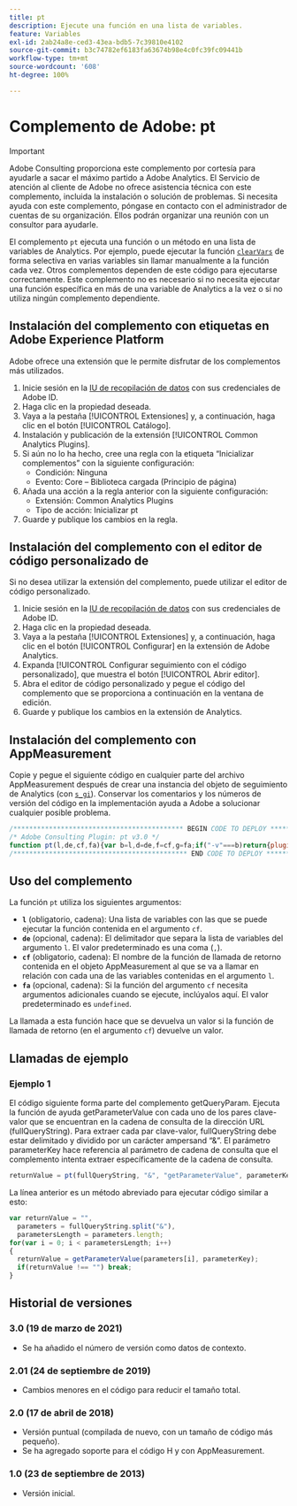 ```yaml
---
title: pt
description: Ejecute una función en una lista de variables.
feature: Variables
exl-id: 2ab24a8e-ced3-43ea-bdb5-7c39810e4102
source-git-commit: b3c74782ef6183fa63674b98e4c0fc39fc09441b
workflow-type: tm+mt
source-wordcount: '608'
ht-degree: 100%

---
```


# Complemento de Adobe: pt

>[!IMPORTANT]
>
>Adobe Consulting proporciona este complemento por cortesía para ayudarle a sacar el máximo partido a Adobe Analytics. El Servicio de atención al cliente de Adobe no ofrece asistencia técnica con este complemento, incluida la instalación o solución de problemas. Si necesita ayuda con este complemento, póngase en contacto con el administrador de cuentas de su organización. Ellos podrán organizar una reunión con un consultor para ayudarle.

El complemento `pt` ejecuta una función o un método en una lista de variables de Analytics. Por ejemplo, puede ejecutar la función [`clearVars`](../functions/clearvars.md) de forma selectiva en varias variables sin llamar manualmente a la función cada vez. Otros complementos dependen de este código para ejecutarse correctamente. Este complemento no es necesario si no necesita ejecutar una función específica en más de una variable de Analytics a la vez o si no utiliza ningún complemento dependiente.

## Instalación del complemento con etiquetas en Adobe Experience Platform

Adobe ofrece una extensión que le permite disfrutar de los complementos más utilizados.

1. Inicie sesión en la [IU de recopilación de datos](https://experience.adobe.com/data-collection) con sus credenciales de Adobe ID.
1. Haga clic en la propiedad deseada.
1. Vaya a la pestaña [!UICONTROL Extensiones] y, a continuación, haga clic en el botón [!UICONTROL Catálogo].
1. Instalación y publicación de la extensión [!UICONTROL Common Analytics Plugins].
1. Si aún no lo ha hecho, cree una regla con la etiqueta “Inicializar complementos” con la siguiente configuración:
   * Condición: Ninguna
   * Evento: Core – Biblioteca cargada (Principio de página)
1. Añada una acción a la regla anterior con la siguiente configuración:
   * Extensión: Common Analytics Plugins
   * Tipo de acción: Inicializar pt
1. Guarde y publique los cambios en la regla.

## Instalación del complemento con el editor de código personalizado de 

Si no desea utilizar la extensión del complemento, puede utilizar el editor de código personalizado.

1. Inicie sesión en la [IU de recopilación de datos](https://experience.adobe.com/data-collection) con sus credenciales de Adobe ID.
1. Haga clic en la propiedad deseada.
1. Vaya a la pestaña [!UICONTROL Extensiones] y, a continuación, haga clic en el botón [!UICONTROL Configurar] en la extensión de Adobe Analytics.
1. Expanda [!UICONTROL Configurar seguimiento con el código personalizado], que muestra el botón [!UICONTROL Abrir editor].
1. Abra el editor de código personalizado y pegue el código del complemento que se proporciona a continuación en la ventana de edición.
1. Guarde y publique los cambios en la extensión de Analytics.

## Instalación del complemento con AppMeasurement

Copie y pegue el siguiente código en cualquier parte del archivo AppMeasurement después de crear una instancia del objeto de seguimiento de Analytics (con [`s_gi`](../functions/s-gi.md)). Conservar los comentarios y los números de versión del código en la implementación ayuda a Adobe a solucionar cualquier posible problema.

```js
/******************************************* BEGIN CODE TO DEPLOY *******************************************/
/* Adobe Consulting Plugin: pt v3.0 */
function pt(l,de,cf,fa){var b=l,d=de,f=cf,g=fa;if("-v"===b)return{plugin:"pt",version:"3.0"};a:{if("undefined"!==typeof window.s_c_il){var a=0;for(var c;a<window.s_c_il.length;a++)if(c=window.s_c_il[a],c._c&&"s_c"===c._c){a=c;break a}}a=void 0}if("undefined"!==typeof a&&(a.contextData.pt="3.0",b&&a[f])){b=b.split(d||",");d=b.length;for(var e=0;e<d;e++)if(c=a[f](b[e],g))return c}};
/******************************************** END CODE TO DEPLOY ********************************************/
```

## Uso del complemento

La función `pt` utiliza los siguientes argumentos:

* **`l`** (obligatorio, cadena): Una lista de variables con las que se puede ejecutar la función contenida en el argumento `cf`.
* **`de`** (opcional, cadena): El delimitador que separa la lista de variables del argumento `l`. El valor predeterminado es una coma (`,`).
* **`cf`** (obligatorio, cadena): El nombre de la función de llamada de retorno contenida en el objeto AppMeasurement al que se va a llamar en relación con cada una de las variables contenidas en el argumento `l`.
* **`fa`** (opcional, cadena): Si la función del argumento `cf` necesita argumentos adicionales cuando se ejecute, inclúyalos aquí. El valor predeterminado es `undefined`.

La llamada a esta función hace que se devuelva un valor si la función de llamada de retorno (en el argumento `cf`) devuelve un valor.

## Llamadas de ejemplo

### Ejemplo 1

El código siguiente forma parte del complemento getQueryParam.  Ejecuta la función de ayuda getParameterValue con cada uno de los pares clave-valor que se encuentran en la cadena de consulta de la dirección URL (fullQueryString).  Para extraer cada par clave-valor, fullQueryString debe estar delimitado y dividido por un carácter ampersand “&amp;”. El parámetro parameterKey hace referencia al parámetro de cadena de consulta que el complemento intenta extraer específicamente de la cadena de consulta.

```js
returnValue = pt(fullQueryString, "&", "getParameterValue", parameterKey)
```

La línea anterior es un método abreviado para ejecutar código similar a esto:

```js
var returnValue = "",
  parameters = fullQueryString.split("&"),
  parametersLength = parameters.length;
for(var i = 0; i < parametersLength; i++)
{
  returnValue = getParameterValue(parameters[i], parameterKey);
  if(returnValue !== "") break;
}
```

## Historial de versiones

### 3.0 (19 de marzo de 2021)

* Se ha añadido el número de versión como datos de contexto.

### 2.01 (24 de septiembre de 2019)

* Cambios menores en el código para reducir el tamaño total.

### 2.0 (17 de abril de 2018)

* Versión puntual (compilada de nuevo, con un tamaño de código más pequeño).
* Se ha agregado soporte para el código H y con AppMeasurement.

### 1.0 (23 de septiembre de 2013)

* Versión inicial.
